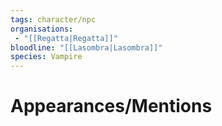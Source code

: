 ```yaml
---
tags: character/npc
organisations:
 - "[[Regatta|Regatta]]"
bloodline: "[[Lasombra|Lasombra]]"
species: Vampire
---
```

# Appearances/Mentions

